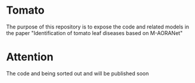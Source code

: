 # Tomato
The purpose of this repository is to expose the code and related models in the paper "Identification of tomato leaf diseases based on M-AORANet"
# Attention
The code and being sorted out and will be published soon
